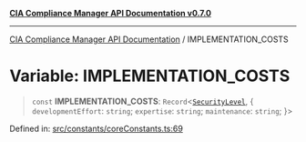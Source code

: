[**CIA Compliance Manager API Documentation v0.7.0**](../README.md)

***

[CIA Compliance Manager API Documentation](../globals.md) / IMPLEMENTATION\_COSTS

# Variable: IMPLEMENTATION\_COSTS

> `const` **IMPLEMENTATION\_COSTS**: `Record`\<[`SecurityLevel`](../type-aliases/SecurityLevel.md), \{ `developmentEffort`: `string`; `expertise`: `string`; `maintenance`: `string`; \}\>

Defined in: [src/constants/coreConstants.ts:69](https://github.com/Hack23/cia-compliance-manager/blob/main/src/constants/coreConstants.ts#L69)
